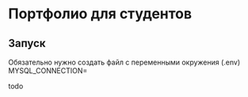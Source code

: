 # Портфолио для студентов
## Запуск
Обязательно нужно создать файл с переменными окружения (.env)
    MYSQL_CONNECTION=

todo